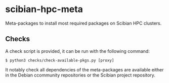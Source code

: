 # scibian-hpc-meta

Meta-packages to install most required packages on Scibian HPC clusters.

## Checks

A check script is provided, it can be run with the following command:

```
$ python3 checks/check-available-pkgs.py [proxy]
```

It notably check all dependencies of the meta-packages are available either in
the Debian ccommunity repositories or the Scibian project repository.
